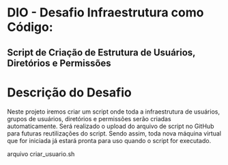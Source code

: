 # DIO - Desafio Infraestrutura como Código: 
## Script de Criação de Estrutura de Usuários, Diretórios e Permissões
# Descrição do Desafio
Neste projeto iremos criar um script onde toda a infraestrutura de usuários, grupos de usuários, diretórios e permissões serão criadas automaticamente. Será realizado o upload do arquivo de script no GitHub para futuras reutilizações do script. Sendo assim, toda nova máquina virtual que for iniciada já estará pronta para uso quando o script for executado.

arquivo criar_usuario.sh